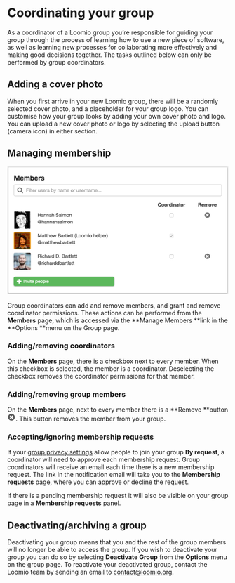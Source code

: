 # Coordinating your group

As a coordinator of a Loomio group you’re responsible for guiding your group through the process of learning how to use a new piece of software, as well as learning new processes for collaborating more effectively and making good decisions together. The tasks outlined below can only be performed by group coordinators.

## Adding a cover photo

When you first arrive in your new Loomio group, there will be a randomly selected cover photo, and a placeholder for your group logo. You can customise how your group looks by adding your own cover photo and logo. You can upload a new cover photo or logo by selecting the upload button (camera icon) in either section. 

## Managing membership

<img class="screenshot" alt="Managing membership page" src="members_page.png" />

Group coordinators can add and remove members, and grant and remove coordinator permissions. These actions can be performed from the **Members** page, which is accessed via the **Manage Members **link in the **Options **menu on the Group page.

### Adding/removing coordinators

On the **Members** page, there is a checkbox next to every member. When this checkbox is selected, the member is a coordinator. Deselecting the checkbox removes the coordinator permissions for that member. 

### Adding/removing group members

On the **Members** page, next to every member there is a **Remove **button ![Remove member button](remove_button.png). This button removes the member from your group.

### Accepting/ignoring membership requests

If your [group privacy settings](group_settings.html#group-privacy "Group privacy section of the help documentation") allow people to join your group **By request**, a coordinator will need to approve each membership request. Group coordinators will receive an email each time there is a new membership request. The link in the notification email will take you to the **Membership requests** page, where you can approve or decline the request.

If there is a pending membership request it will also be visible on your group page in a **Membership requests** panel.

## Deactivating/archiving a group

Deactivating your group means that you and the rest of the group members will no longer be able to access the group. If you wish to deactivate your group you can do so by selecting **Deactivate Group** from the **Options** menu on the group page. To reactivate your deactivated group, contact the Loomio team by sending an email to [contact@loomio.org](mailto:contact@loomio.org).
